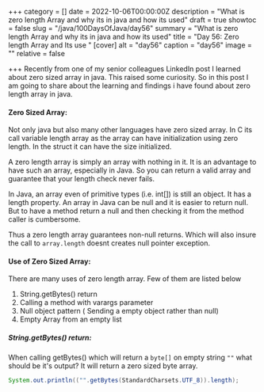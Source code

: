 +++
category = []
date = 2022-10-06T00:00:00Z
description = "What is zero length Array and why its in java and how its used"
draft = true
showtoc = false
slug = "/java/100DaysOfJava/day56"
summary = "What is zero length Array and why its in java and how its used"
title = "Day 56: Zero length Array and Its use "
[cover]
alt = "day56"
caption = "day56"
image = ""
relative = false

+++
Recently from one of my senior colleagues LinkedIn post I learned about zero sized array in java. This raised some curiosity. So in this post I am going to share about the learning and findings i have found about zero length array in java. 

#### Zero Sized Array:

Not only java but also many other languages have zero sized array. In C its call variable length array as the array can have initialization using zero length. In the struct it can have the size initialized.

A zero length array is simply an array with nothing in it. It is an advantage to have such an array, especially in Java. So you can return a valid array and guarantee that your length check never fails. 

In Java, an array even of primitive types (i.e. int[]) is still an object. It has a length property. An array in Java can be null and it is easier to return null. But to have a method return a null and then checking it from the method caller is cumbersome. 

Thus a zero length array guarantees non-null returns. Which will also insure the call to `array.length` doesnt creates null pointer exception.

#### Use of Zero Sized Array:

There are many uses of zero length array. Few of them are listed below

1. String.getBytes() return
2. Calling a method with varargs parameter
3. Null object pattern ( Sending a empty object rather than null)
4. Empty Array from an empty  list

##### String.getBytes() return:

When calling getBytes() which will return a `byte[]` on empty string `""` what should be it's output? It will return a zero sized byte array.

```java
System.out.println(("".getBytes(StandardCharsets.UTF_8)).length);
```
